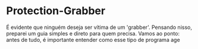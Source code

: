 # Protection-Grabber
É evidente que ninguém deseja ser vítima de um 'grabber'. Pensando nisso, preparei um guia simples e direto para quem precisa. Vamos ao ponto: antes de tudo, é importante entender como esse tipo de programa age
